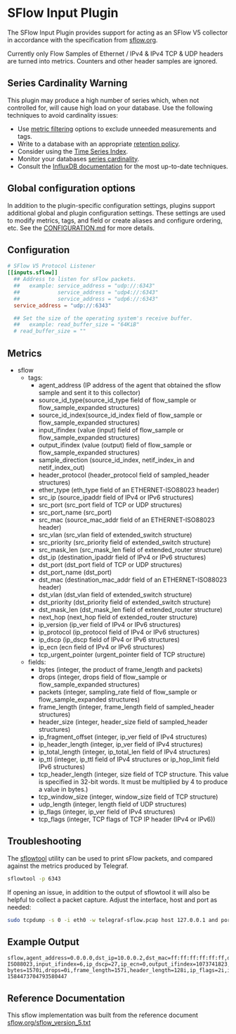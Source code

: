 # SFlow Input Plugin

The SFlow Input Plugin provides support for acting as an SFlow V5 collector in
accordance with the specification from [sflow.org](https://sflow.org/).

Currently only Flow Samples of Ethernet / IPv4 & IPv4 TCP & UDP headers are
turned into metrics.  Counters and other header samples are ignored.

## Series Cardinality Warning

This plugin may produce a high number of series which, when not controlled
for, will cause high load on your database. Use the following techniques to
avoid cardinality issues:

- Use [metric filtering][] options to exclude unneeded measurements and tags.
- Write to a database with an appropriate [retention policy][].
- Consider using the [Time Series Index][tsi].
- Monitor your databases [series cardinality][].
- Consult the [InfluxDB documentation][influx-docs] for the most up-to-date techniques.

## Global configuration options <!-- @/docs/includes/plugin_config.md -->

In addition to the plugin-specific configuration settings, plugins support
additional global and plugin configuration settings. These settings are used to
modify metrics, tags, and field or create aliases and configure ordering, etc.
See the [CONFIGURATION.md][CONFIGURATION.md] for more details.

[CONFIGURATION.md]: ../../../docs/CONFIGURATION.md#plugins

## Configuration

```toml @sample.conf
# SFlow V5 Protocol Listener
[[inputs.sflow]]
  ## Address to listen for sFlow packets.
  ##   example: service_address = "udp://:6343"
  ##            service_address = "udp4://:6343"
  ##            service_address = "udp6://:6343"
  service_address = "udp://:6343"

  ## Set the size of the operating system's receive buffer.
  ##   example: read_buffer_size = "64KiB"
  # read_buffer_size = ""
```

## Metrics

- sflow
  - tags:
    - agent_address (IP address of the agent that obtained the sflow sample and sent it to this collector)
    - source_id_type(source_id_type field of flow_sample or flow_sample_expanded structures)
    - source_id_index(source_id_index field of flow_sample or flow_sample_expanded structures)
    - input_ifindex (value (input) field of flow_sample or flow_sample_expanded structures)
    - output_ifindex (value (output) field of flow_sample or flow_sample_expanded structures)
    - sample_direction (source_id_index, netif_index_in and netif_index_out)
    - header_protocol (header_protocol field of sampled_header structures)
    - ether_type (eth_type field of an ETHERNET-ISO88023 header)
    - src_ip (source_ipaddr field of IPv4 or IPv6 structures)
    - src_port (src_port field of TCP or UDP structures)
    - src_port_name (src_port)
    - src_mac (source_mac_addr field of an ETHERNET-ISO88023 header)
    - src_vlan (src_vlan field of extended_switch structure)
    - src_priority (src_priority field of extended_switch structure)
    - src_mask_len (src_mask_len field of extended_router structure)
    - dst_ip (destination_ipaddr field of IPv4 or IPv6 structures)
    - dst_port (dst_port field of TCP or UDP structures)
    - dst_port_name (dst_port)
    - dst_mac (destination_mac_addr field of an ETHERNET-ISO88023 header)
    - dst_vlan (dst_vlan field of extended_switch structure)
    - dst_priority (dst_priority field of extended_switch structure)
    - dst_mask_len (dst_mask_len field of extended_router structure)
    - next_hop (next_hop field of extended_router structure)
    - ip_version (ip_ver field of IPv4 or IPv6 structures)
    - ip_protocol (ip_protocol field of IPv4 or IPv6 structures)
    - ip_dscp (ip_dscp field of IPv4 or IPv6 structures)
    - ip_ecn (ecn field of IPv4 or IPv6 structures)
    - tcp_urgent_pointer (urgent_pointer field of TCP structure)
  - fields:
    - bytes (integer, the product of frame_length and packets)
    - drops (integer, drops field of flow_sample or flow_sample_expanded structures)
    - packets (integer, sampling_rate field of flow_sample or flow_sample_expanded structures)
    - frame_length (integer, frame_length field of sampled_header structures)
    - header_size (integer, header_size field of sampled_header structures)
    - ip_fragment_offset (integer, ip_ver field of IPv4 structures)
    - ip_header_length (integer, ip_ver field of IPv4 structures)
    - ip_total_length (integer, ip_total_len field of IPv4 structures)
    - ip_ttl (integer, ip_ttl field of IPv4 structures or ip_hop_limit field IPv6 structures)
    - tcp_header_length (integer, size field of TCP structure. This value is specified in 32-bit words. It must be multiplied by 4 to produce a value in bytes.)
    - tcp_window_size (integer, window_size field of TCP structure)
    - udp_length (integer, length field of UDP structures)
    - ip_flags (integer, ip_ver field of IPv4 structures)
    - tcp_flags (integer, TCP flags of TCP IP header (IPv4 or IPv6))

## Troubleshooting

The [sflowtool][] utility can be used to print sFlow packets, and compared
against the metrics produced by Telegraf.

```sh
sflowtool -p 6343
```

If opening an issue, in addition to the output of sflowtool it will also be
helpful to collect a packet capture.  Adjust the interface, host and port as
needed:

```sh
sudo tcpdump -s 0 -i eth0 -w telegraf-sflow.pcap host 127.0.0.1 and port 6343
```

[sflowtool]: https://github.com/sflow/sflowtool

## Example Output

```shell
sflow,agent_address=0.0.0.0,dst_ip=10.0.0.2,dst_mac=ff:ff:ff:ff:ff:ff,dst_port=40042,ether_type=IPv4,header_protocol=ETHERNET-ISO88023,input_ifindex=6,ip_dscp=27,ip_ecn=0,output_ifindex=1073741823,source_id_index=3,source_id_type=0,src_ip=10.0.0.1,src_mac=ff:ff:ff:ff:ff:ff,src_port=443 bytes=1570i,drops=0i,frame_length=157i,header_length=128i,ip_flags=2i,ip_fragment_offset=0i,ip_total_length=139i,ip_ttl=42i,sampling_rate=10i,tcp_header_length=0i,tcp_urgent_pointer=0i,tcp_window_size=14i 1584473704793580447
```

## Reference Documentation

This sflow implementation was built from the reference document
[sflow.org/sflow_version_5.txt][sflow_version_5]

[metric filtering]: https://github.com/influxdata/telegraf/blob/master/docs/CONFIGURATION.md#metric-filtering
[retention policy]: https://docs.influxdata.com/influxdb/latest/guides/downsampling_and_retention/
[tsi]: https://docs.influxdata.com/influxdb/latest/concepts/time-series-index/
[series cardinality]: https://docs.influxdata.com/influxdb/latest/query_language/spec/#show-cardinality
[influx-docs]: https://docs.influxdata.com/influxdb/latest/
[sflow_version_5]: https://sflow.org/sflow_version_5.txt
